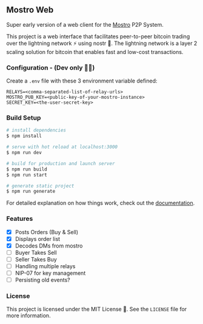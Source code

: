 ## Mostro Web

Super early version of a web client for the [Mostro](https://github.com/MostroP2P/mostro) P2P System.

This project is a web interface that facilitates peer-to-peer bitcoin trading over the lightning network ⚡️ using nostr 🦩. The lightning network is a layer 2 scaling solution for bitcoin that enables fast and low-cost transactions.

### Configuration - (Dev only 🧑‍💻)

Create a `.env` file with these 3 environment variable defined:

```
RELAYS=<comma-separated-list-of-relay-urls>
MOSTRO_PUB_KEY=<public-key-of-your-mostro-instance>
SECRET_KEY=<the-user-secret-key>
```

### Build Setup

```bash
# install dependencies
$ npm install

# serve with hot reload at localhost:3000
$ npm run dev

# build for production and launch server
$ npm run build
$ npm run start

# generate static project
$ npm run generate
```

For detailed explanation on how things work, check out the [documentation](https://nuxtjs.org).

### Features
-   [x] Posts Orders (Buy & Sell)
-   [x] Displays order list
-   [x] Decodes DMs from mostro
-   [ ] Buyer Takes Sell
-   [ ] Seller Takes Buy
-   [ ] Handling multiple relays
-   [ ] NIP-07 for key management
-   [ ] Persisting old events?

### License

This project is licensed under the MIT License 📜. See the `LICENSE` file for more information.